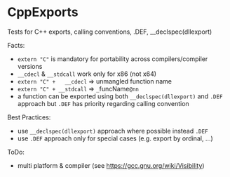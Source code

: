 # CppExports
Tests for C++ exports, calling conventions, .DEF, __declspec(dllexport)

Facts:
- `extern "C"` is mandatory for portability across compilers/compiler versions
- `__cdecl` & `__stdcall` work only for x86 (not x64)
- `extern "C" +   __cdecl` => unmangled function name
- `extern "C" + __stdcall` => `_`funcName`@nn`
- a function can be exported using both `__declspec(dllexport)` and `.DEF` approach but `.DEF` has priority regarding calling convention

Best Practices:
- use `__declspec(dllexport)` approach where possible instead `.DEF`
- use `.DEF` approach only for special cases (e.g. export by ordinal, ...)

ToDo:
- multi platform & compiler (see https://gcc.gnu.org/wiki/Visibility)
